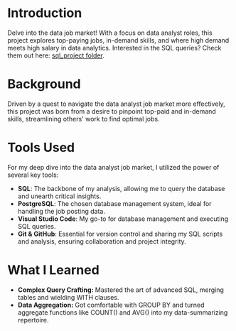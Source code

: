# Introduction
Delve into the data job market! With a focus on data analyst roles, this project explores top-paying jobs, in-demand skills, and where high demand meets high salary in data analytics. Interested in the SQL queries? Check them out here: [sql_project folder](/sql_project/).

# Background
Driven by a quest to navigate the data analyst job market more effectively, this project was born from a desire to pinpoint top-paid and in-demand skills, streamlining others' work to find optimal jobs.

# Tools Used
For my deep dive into the data analyst job market, I utilized the power of several key tools:

- **SQL**: The backbone of my analysis, allowing me to query the database and unearth critical insights.
- **PostgreSQL**: The chosen database management system, ideal for handling the job posting data.
- **Visual Studio Code**: My go-to for database management and executing SQL queries.
- **Git & GitHub**: Essential for version control and sharing my SQL scripts and analysis, ensuring collaboration and project integrity.

# What I Learned
- **Complex Query Crafting:** Mastered the art of advanced SQL, merging tables and wielding WITH clauses.
- **Data Aggregation:** Got comfortable with GROUP BY and turned aggregate functions like COUNT() and AVG() into my data-summarizing repertoire.
